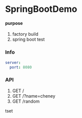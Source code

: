 # SpringBootDemo

#### purpose

1. factory build
2. spring boot test

### Info

```yaml
server:
  port: 8080
```

### API

1. GET /
2. GET /?name=cheney
3. GET /random

tset
